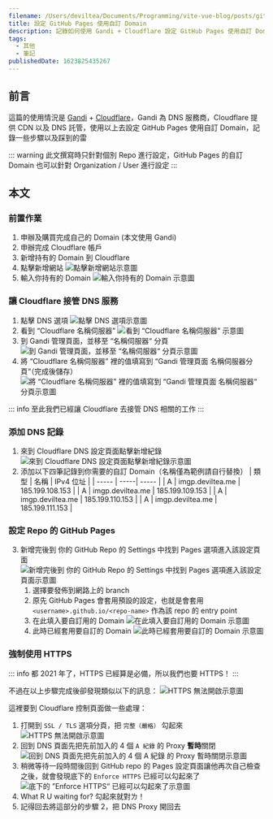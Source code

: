 ```yaml
---
filename: /Users/deviltea/Documents/Programming/vite-vue-blog/posts/github-pages-cname-note.md
title: 設定 GitHub Pages 使用自訂 Domain
description: 記錄如何使用 Gandi + Cloudflare 設定 GitHub Pages 使用自訂 Domain
tags:
  - 其他
  - 筆記
publishedDate: 1623825435267
---
```


## 前言
這篇的使用情況是 [Gandi]() + [Cloudflare]()，Gandi 為 DNS 服務商，Cloudflare 提供 CDN 以及 DNS 託管，使用以上去設定 GitHub Pages 使用自訂 Domain，記錄一些步驟以及踩到的雷

::: warning
此文撰寫時只針對個別 Repo 進行設定，GitHub Pages 的自訂 Domain 也可以針對 Organization / User 進行設定
:::

## 本文
### 前置作業
1. 申辦及購買完成自己的 Domain (本文使用 Gandi)
2. 申辦完成 Cloudflare 帳戶
3. 新增持有的 Domain 到 Cloudflare
  1. 點擊新增網站
    ![點擊新增網站示意圖](@/assets/images/posts/github-pages-cname-note-0-1.png)
  2. 輸入你持有的 Domain
    ![輸入你持有的 Domain 示意圖](@/assets/images/posts/github-pages-cname-note-0-2.png)

### 讓 Cloudflare 接管 DNS 服務
1. 點擊 DNS 選項
  ![點擊 DNS 選項示意圖](@/assets/images/posts/github-pages-cname-note-1.png)
2. 看到 “Cloudflare 名稱伺服器”
  ![看到 “Cloudflare 名稱伺服器” 示意圖](@/assets/images/posts/github-pages-cname-note-1.png)
3. 到 Gandi 管理頁面，並移至 “名稱伺服器“ 分頁
  ![到 Gandi 管理頁面，並移至 “名稱伺服器“ 分頁示意圖](@/assets/images/posts/github-pages-cname-note-3.png)
4. 將 “Cloudflare 名稱伺服器” 裡的值填寫到 “Gandi 管理頁面 名稱伺服器分頁“（完成後儲存）
  ![將 “Cloudflare 名稱伺服器” 裡的值填寫到 “Gandi 管理頁面 名稱伺服器“ 分頁示意圖](@/assets/images/posts/github-pages-cname-note-4.png)

::: info
至此我們已經讓 Cloudflare 去接管 DNS 相關的工作
:::

### 添加 DNS 記錄
1. 來到 Cloudflare DNS 設定頁面點擊新增紀錄
  ![來到 Cloudflare DNS 設定頁面點擊新增紀錄示意圖](@/assets/images/posts/github-pages-cname-note-5.png)
2. 添加以下四筆記錄到你需要的自訂 Domain（名稱僅為範例請自行替換）
    | 類型 | 名稱 | IPv4 位址 |
    | ----- | -----| ----- |
    | A | imgp.deviltea.me | 185.199.108.153 |
    | A | imgp.deviltea.me | 185.199.109.153 |
    | A | imgp.deviltea.me | 185.199.110.153 |
    | A | imgp.deviltea.me | 185.199.111.153 |

### 設定 Repo 的 GitHub Pages
3. 新增完後到 你的 GitHub Repo 的 Settings 中找到 Pages 選項進入該設定頁面
  ![新增完後到 你的 GitHub Repo 的 Settings 中找到 Pages 選項進入該設定頁面示意圖](@/assets/images/posts/github-pages-cname-note-6.png)
    1. 選擇要發佈到網路上的 branch
    2. 原先 GitHub Pages 會套用預設的設定，也就是會套用 `<username>.github.io/<repo-name>` 作為該 repo 的 entry point
    3. 在此填入要自訂用的 Domain
      ![在此填入要自訂用的 Domain 示意圖](@/assets/images/posts/github-pages-cname-note-7.png)
    4. 此時已經套用要自訂的 Domain
      ![此時已經套用要自訂的 Domain 示意圖](@/assets/images/posts/github-pages-cname-note-8.png)

### 強制使用 HTTPS
::: info
都 2021 年了，HTTPS 已經算是必備，所以我們也要 HTTPS！
:::

不過在以上步驟完成後卻發現類似以下的訊息：
![HTTPS 無法開啟示意圖](@/assets/images/posts/github-pages-cname-note-9.png)

這裡要到 Cloudflare 控制頁面做一些處理：

1. 打開到 `SSL / TLS` 選項分頁，把 `完整（嚴格）` 勾起來
  ![HTTPS 無法開啟示意圖](@/assets/images/posts/github-pages-cname-note-10.png)
2. 回到 DNS 頁面先把先前加入的 4 個 `A 紀錄` 的 Proxy **暫時**關閉
  ![回到 DNS 頁面先把先前加入的 4 個 A 紀錄 的 Proxy 暫時關閉示意圖](@/assets/images/posts/github-pages-cname-note-11.png)
3. 稍微等待一段時間後回到 GitHub repo 的 Pages 設定頁面讓他再次自己檢查之後，就會發現底下的 `Enforce HTTPS` 已經可以勾起來了
  ![底下的 ”Enforce HTTPS“ 已經可以勾起來了示意圖](@/assets/images/posts/github-pages-cname-note-12.png)
4. What R U waiting for? 勾起來就對ㄌ！
5. 記得回去將這部分的步驟 2，把 DNS Proxy 開回去


